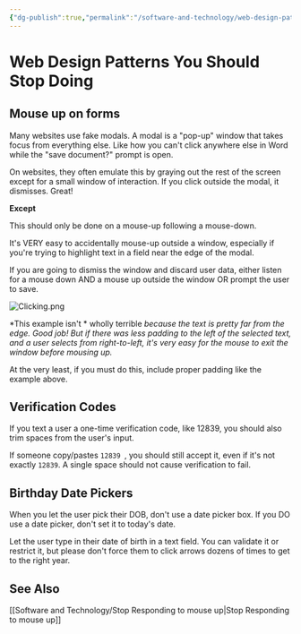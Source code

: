 ```yaml
---
{"dg-publish":true,"permalink":"/software-and-technology/web-design-patterns-you-should-stop-doing/","tags":["software","design"],"noteIcon":1}
---
```



# Web Design Patterns You Should Stop Doing

## Mouse up on forms

Many websites use fake modals. A modal is a "pop-up" window that takes focus from everything else. Like how you can't click anywhere else in Word while the "save document?" prompt is open.

On websites, they often emulate this by graying out the rest of the screen except for a small window of interaction. If you click outside the modal, it dismisses. Great!

**Except**

This should only be done on a mouse-up following a mouse-down. 

It's VERY easy to accidentally mouse-up outside a window, especially if you're trying to highlight text in a field near the edge of the modal.

If you are going to dismiss the window and discard user data, either listen for a mouse down AND a mouse up outside the window OR prompt the user to save.

![Clicking.png](/img/user/img/img_misc/Clicking.png)

*This example isn't * wholly terrible *because the text is pretty far from the edge. Good job! But if there was less padding to the left of the selected text, and a user selects from right-to-left, it's very easy for the mouse to exit the window before mousing up.*

At the very least, if you must do this, include proper padding like the example above.


## Verification Codes

If you text a user a one-time verification code, like 12839, you should also trim spaces from the user's input.

If someone copy/pastes `12839 `, you should still accept it, even if it's not exactly `12839`. A single space should not cause verification to fail.


## Birthday Date Pickers

When you let the user pick their DOB, don't use a date picker box. If you DO use a date picker, don't set it to today's date. 

Let the user type in their date of birth in a text field. You can validate it or restrict it, but please don't force them to click arrows dozens of times to get to the right year.

## See Also
[[Software and Technology/Stop Responding to mouse up\|Stop Responding to mouse up]]